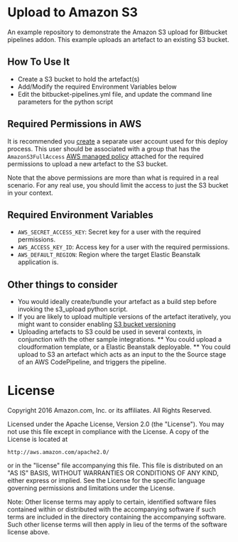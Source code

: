 # Upload to Amazon S3
An example repository to demonstrate the Amazon S3 upload for Bitbucket pipelines addon. This example uploads an artefact to an existing S3 bucket. 

## How To Use It
* Create a S3 bucket to hold the artefact(s)
* Add/Modify the required Environment Variables below
* Edit the bitbucket-pipelines.yml file, and update the command line parameters for the python script

## Required Permissions in AWS
It is recommended you [create](http://docs.aws.amazon.com/IAM/latest/UserGuide/id_users_create.html) a separate user account used for this deploy process.  This user should be associated with a group that has the `AmazonS3FullAccess` [AWS managed policy](http://docs.aws.amazon.com/IAM/latest/UserGuide/access_policies_managed-vs-inline.html) attached for the required permissions to upload a new artefact to the S3 bucket.

Note that the above permissions are more than what is required in a real scenario. For any real use, you should limit the access to just the S3 bucket in your context.

## Required Environment Variables
* `AWS_SECRET_ACCESS_KEY`:  Secret key for a user with the required permissions.
* `AWS_ACCESS_KEY_ID`:  Access key for a user with the required permissions.
* `AWS_DEFAULT_REGION`:  Region where the target Elastic Beanstalk application is.

## Other things to consider
* You would ideally create/bundle your artefact as a build step before invoking the s3_upload python script.
* If you are likely to upload multiple versions of the artefact iteratively, you might want to consider enabling [S3 bucket versioning](http://docs.aws.amazon.com/AmazonS3/latest/dev/Versioning.html) 
* Uploading artefacts to S3 could be used in several contexts, in conjunction with the other sample integrations. 
** You could upload a cloudformation template, or a Elastic Beanstalk deployable. 
** You could upload to S3 an artefact which acts as an input to the the Source stage of an AWS CodePipeline, and triggers the pipeline.

# License
Copyright 2016 Amazon.com, Inc. or its affiliates. All Rights Reserved.

Licensed under the Apache License, Version 2.0 (the "License"). You may not use this file except in compliance with the License. A copy of the License is located at

    http://aws.amazon.com/apache2.0/

or in the "license" file accompanying this file. This file is distributed on an "AS IS" BASIS, WITHOUT WARRANTIES OR CONDITIONS OF ANY KIND, either express or implied. See the License for the specific language governing permissions and limitations under the License.

Note: Other license terms may apply to certain, identified software files contained within or distributed with the accompanying software if such terms are included in the directory containing the accompanying software. Such other license terms will then apply in lieu of the terms of the software license above.
